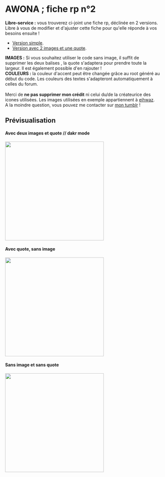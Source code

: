 # AWONA ; fiche rp n°2
<b>Libre-service :</b> vous trouverez ci-joint une fiche rp, déclinée en 2 versions. Libre à vous de modifier et d'ajuster cette fiche pour qu'elle réponde à vos besoins ensuite !
<ul><li><a href="https://github.com/Awonaa/fiches-rp/blob/main/fiche%20rp%202/RP2_simple">Version simple</a>.</li>
  <li><a href="https://github.com/Awonaa/fiches-rp/blob/main/fiche%20rp%202/RP2_avec-images-et-quote.html">Version avec 2 images et une quote</a>.</li></ul>

<b>IMAGES :</b> Si vous souhaitez utiliser le code sans image, il suffit de supprimer les deux balises <img>, la quote s'adaptera pour prendre toute la largeur. Il est également possible d'en rajouter !
<br><b>COULEURS :</b> la couleur d'accent peut être changée grâce au root généré au début du code. Les couleurs des textes s'adapteront automatiquement à celles du forum.
<br><br>Merci de <b>ne pas supprimer mon crédit</b> ni celui du/de la créateurice des icones utilisées. Les images utilisées en exemple appartiennent à <a href="https://eiiihwaz.tumblr.com/">eihwaz</a>.
<br>A la moindre question, vous pouvez me contacter sur <a href="https://awonaa.tumblr.com/">mon tumblr</a> !

## Prévisualisation
<h4>Avec deux images et quote // dakr mode</h4>
<img src="https://64.media.tumblr.com/9744c00b5bf6219582dc0cd49c4b8b6c/fe707662932743d7-f1/s1280x1920/4ae079b5caacafde69d6b10863b67761873a4e8b.png" style="height:320px;"/>
<h4>Avec quote, sans image</h4>
<img src="https://64.media.tumblr.com/d8fba07ea8ff1989702d5b57a7cfe43d/fe707662932743d7-14/s400x600/90fb199187a4c77ac16aaccc9e237939522421e3.png" style="height:320px;"/>
<h4>Sans image et sans quote</h4>
<img src="https://64.media.tumblr.com/a3feb5510f0913297f40cda277b8ca94/fe707662932743d7-62/s400x600/b6b2f7724b8505d6d91f4f42239ebb0568c9c429.png" style="height:320px;"/>

